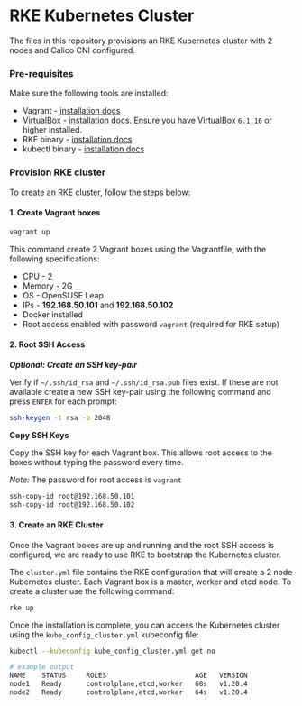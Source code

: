 # RKE Kubernetes Cluster
The files in this repository provisions an RKE Kubernetes cluster with 2 nodes and Calico CNI configured.


### Pre-requisites
Make sure the following tools are installed:
- Vagrant - [installation docs](https://www.vagrantup.com/downloads)
- VirtualBox - [installation docs](https://www.virtualbox.org/wiki/Downloads). Ensure you have VirtualBox `6.1.16` or higher installed.
- RKE binary - [installation docs](https://rancher.com/docs/rke/latest/en/installation/)
- kubectl binary - [installation docs](https://kubernetes.io/docs/tasks/tools/#kubectl)

### Provision RKE cluster
To create an RKE cluster, follow the steps below:
#### 1. Create Vagrant boxes
```bash
vagrant up
```
This command create 2 Vagrant boxes using the Vagrantfile, with the following specifications:
- CPU - 2
- Memory - 2G
- OS - OpenSUSE Leap
- IPs - **192.168.50.101** and **192.168.50.102**
- Docker installed
- Root access enabled with password `vagrant` (required for RKE setup)

#### 2. Root SSH Access
**_Optional: Create an SSH key-pair_**

Verify if `~/.ssh/id_rsa` and `~/.ssh/id_rsa.pub` files exist. If these are not available create a new SSH key-pair using the following command and press `ENTER` for each prompt:
```bash
ssh-keygen -t rsa -b 2048
```

**Copy SSH Keys**

Copy the SSH key for each Vagrant box. This allows root access to the boxes without typing the password every time.

_Note:_ The password for root access is `vagrant`
```bash
ssh-copy-id root@192.168.50.101
ssh-copy-id root@192.168.50.102
```

#### 3. Create an RKE Cluster
Once the Vagrant boxes are up and running and the root SSH access is configured, we are ready to use RKE to bootstrap the Kubernetes cluster.

The `cluster.yml` file contains the RKE configuration that will create a 2 node Kubernetes cluster. Each Vagrant box is a master, worker and etcd node. To create a cluster use the following command:
```bash
rke up
```

Once the installation is complete, you can access the Kubernetes cluster using the `kube_config_cluster.yml` kubeconfig file:
```bash
kubectl --kubeconfig kube_config_cluster.yml get no

# example output
NAME    STATUS     ROLES                      AGE   VERSION
node1   Ready      controlplane,etcd,worker   68s   v1.20.4
node2   Ready      controlplane,etcd,worker   64s   v1.20.4
```
